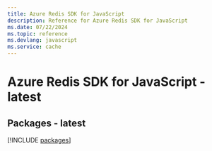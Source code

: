 ```yaml
---
title: Azure Redis SDK for JavaScript
description: Reference for Azure Redis SDK for JavaScript
ms.date: 07/22/2024
ms.topic: reference
ms.devlang: javascript
ms.service: cache
---
```

# Azure Redis SDK for JavaScript - latest
## Packages - latest
[!INCLUDE [packages](redis-index.md)]